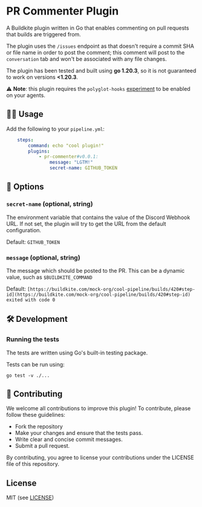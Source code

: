 # PR Commenter Plugin
A Buildkite plugin written in Go that enables commenting on pull requests that builds are triggered from.

The plugin uses the `/issues` endpoint as that doesn't require a commit SHA or file name in order to post the comment; this comment will post to the `conversation` tab and won't be associated with any file changes.

The plugin has been tested and built using **go 1.20.3**, so it is not guaranteed to work on versions **<1.20.3**.

⚠️ **Note**: this plugin requires the `polyglot-hooks` [experiment](https://github.com/buildkite/agent/blob/main/EXPERIMENTS.md#polyglot-hooks) to be enabled on your agents.

## 👩‍💻 Usage

Add the following to your `pipeline.yml`:

```yaml
    steps:
        command: echo "cool plugin!"
        plugins:
            - pr-commenter#v0.0.1:
                message: "LGTM!"
                secret-name: GITHUB_TOKEN
```

## 📒 Options

### `secret-name` (optional, string)
The environment variable that contains the value of the Discord Webhook URL. If not set, the plugin will try to get the URL from the default configuration.

Default: `GITHUB_TOKEN`

### `message` (optional, string)
The message which should be posted to the PR. This can be a dynamic value, such as `$BUILDKITE_COMMAND`

Default: `[https://buildkite.com/mock-org/cool-pipeline/builds/420#step-id](https://buildkite.com/mock-org/cool-pipeline/builds/420#step-id) exited with code 0`

## 🛠️ Development
### Running the tests
The tests are written using Go's built-in testing package.

Tests can be run using:

```shell
go test -v ./...
```


## 💪 Contributing

We welcome all contributions to improve this plugin! To contribute, please follow these guidelines:

- Fork the repository
- Make your changes and ensure that the tests pass.
- Write clear and concise commit messages.
- Submit a pull request.

By contributing, you agree to license your contributions under the LICENSE file of this repository.

## License
MIT (see [LICENSE](LICENSE.MD))

